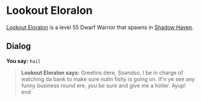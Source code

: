# Lookout Eloralon



[Lookout Eloralon](/npc/150046) is a level 55 Dwarf Warrior that spawns in [Shadow Haven](/zone/150).



## Dialog

**You say:** `hail`



>**Lookout Eloralon says:** Greetins dere, Soandso.  I be in charge of watching da bank to make sure nutin fishy is going on. If'n ye see any funny business round ere, you be sure and give me a holler. Ayup!
end
